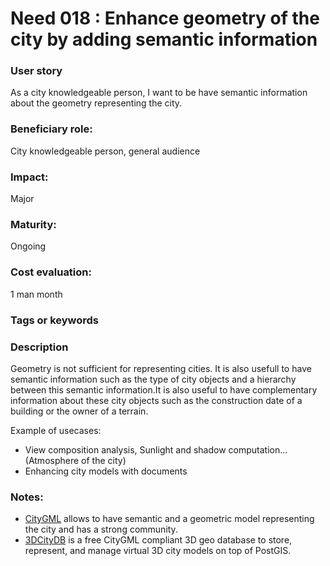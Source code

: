 # Need 018 : Enhance geometry of the city by adding semantic information

### User story
As a city knowledgeable person, I want to be have semantic information about the geometry representing the city.

### Beneficiary role: 
City knowledgeable person, general audience

### Impact: 
Major

### Maturity:
Ongoing

### Cost evaluation:
1 man month

### Tags or keywords

### Description
Geometry is not sufficient for representing cities. It is also usefull to have semantic information such as the type of city
objects and a hierarchy between this semantic information.It is also useful to have complementary information about these city 
objects such as the construction date of a building or the owner of a terrain. 

Example of usecases:
  * View composition analysis, Sunlight and shadow computation... (Atmosphere of the city)
  * Enhancing city models with documents

### Notes:

* [CityGML](https://www.citygml.org/) allows to have semantic and a geometric model representing the city and has a strong community.
* [3DCityDB](www.3dcitydb.org/) is a free CityGML compliant 3D geo database to store, represent, and manage virtual 3D city models on top of PostGIS.
